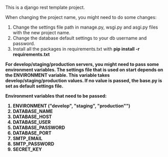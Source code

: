 This is a django rest template project.

When changing the project name, you might need to do some changes:
1. Change the settings file path in manage.py, wsgi.py and asgi.py files with the new project name.
2. Change the database default settings to your db username and password.
3. Install all the packages in requirements.txt with <b>pip install -r requirements.txt<br>

For develop/staging/production servers, you might need to pass some environment variables. The settings file that is 
used on start depends on the ENVIRONMENT variable. This variable takes develop/staging/production values. If no value
is passed, the base.py is set as default settings file.

Environment variables that need to be passed:
1. ENVIRONMENT ("develop", "staging", "production"")
2. DATABASE_NAME
3. DATABASE_HOST
4. DATABASE_USER
5. DATABASE_PASSWORD
6. DATABASE_PORT
7. SMTP_EMAIL
8. SMTP_PASSWORD
9. SECRET_KEY